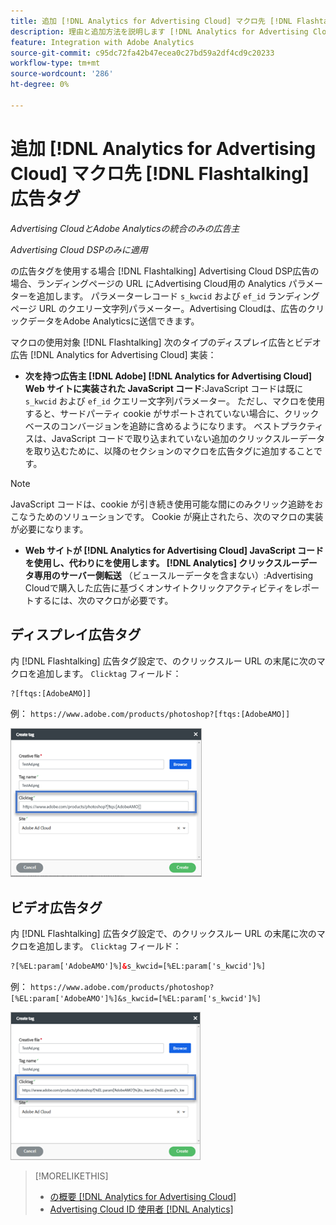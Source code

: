 ```yaml
---
title: 追加 [!DNL Analytics for Advertising Cloud] マクロ先 [!DNL Flashtalking] 広告タグ
description: 理由と追加方法を説明します [!DNL Analytics for Advertising Cloud] マクロを [!DNL Flashtalking] 広告タグ
feature: Integration with Adobe Analytics
source-git-commit: c95dc72fa42b47ecea0c27bd59a2df4cd9c20233
workflow-type: tm+mt
source-wordcount: '286'
ht-degree: 0%

---
```


# 追加 [!DNL Analytics for Advertising Cloud] マクロ先 [!DNL Flashtalking] 広告タグ

*Advertising CloudとAdobe Analyticsの統合のみの広告主*

*Advertising Cloud DSPのみに適用*

の広告タグを使用する場合 [!DNL Flashtalking] Advertising Cloud DSP広告の場合、ランディングページの URL にAdvertising Cloud用の Analytics パラメーターを追加します。 パラメーターレコード `s_kwcid` および `ef_id` ランディングページ URL のクエリー文字列パラメーター。Advertising Cloudは、広告のクリックデータをAdobe Analyticsに送信できます。

マクロの使用対象 [!DNL Flashtalking] 次のタイプのディスプレイ広告とビデオ広告 [!DNL Analytics for Advertising Cloud] 実装：

* **次を持つ広告主 [!DNL Adobe] [!DNL Analytics for Advertising Cloud] Web サイトに実装された JavaScript コード**:JavaScript コードは既に `s_kwcid` および `ef_id` クエリー文字列パラメーター。 ただし、マクロを使用すると、サードパーティ cookie がサポートされていない場合に、クリックベースのコンバージョンを追跡に含めるようになります。 ベストプラクティスは、JavaScript コードで取り込まれていない追加のクリックスルーデータを取り込むために、以降のセクションのマクロを広告タグに追加することです。

>[!NOTE]
>
>JavaScript コードは、cookie が引き続き使用可能な間にのみクリック追跡をおこなうためのソリューションです。 Cookie が廃止されたら、次のマクロの実装が必要になります。

* **Web サイトが [!DNL Analytics for Advertising Cloud] JavaScript コードを使用し、代わりにを使用します。 [!DNL Analytics] クリックスルーデータ専用のサーバー側転送** （ビュースルーデータを含まない）:Advertising Cloudで購入した広告に基づくオンサイトクリックアクティビティをレポートするには、次のマクロが必要です。

## ディスプレイ広告タグ

内 [!DNL Flashtalking] 広告タグ設定で、のクリックスルー URL の末尾に次のマクロを追加します。 `Clicktag` フィールド：

```html
?[ftqs:[AdobeAMO]]
```

例：  `https://www.adobe.com/products/photoshop?[ftqs:[AdobeAMO]]`

![の例 [!DNL Flashtalking] 広告タグ設定](/help/integrations/assets/macro-flashtalking-display-ad.png)

## ビデオ広告タグ

内 [!DNL Flashtalking] 広告タグ設定で、のクリックスルー URL の末尾に次のマクロを追加します。 `Clicktag` フィールド：

```html
?[%EL:param['AdobeAMO']%]&s_kwcid=[%EL:param['s_kwcid']%]
```

例：  `https://www.adobe.com/products/photoshop?[%EL:param['AdobeAMO']%]&s_kwcid=[%EL:param['s_kwcid']%]`

![の例 [!DNL Flashtalking] 広告タグ設定](/help/integrations/assets/macro-flashtalking-video-ad.png)

>[!MORELIKETHIS]
>
>* [の概要 [!DNL Analytics for Advertising Cloud]](overview.md)
>* [Advertising Cloud ID 使用者 [!DNL Analytics]](/help/integrations/analytics/ids.md)


<!-- >* [Append [!DNL Analytics for Advertising Cloud] Macros to [!DNL Google Campaign Manager 360] Ad Tags](macros-google-campaign-manager.md) -->
